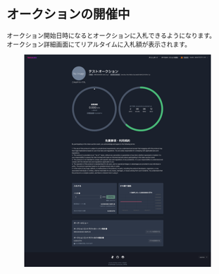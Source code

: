 # オークションの開催中

オークション開始日時になるとオークションに入札できるようになります。\
オークション詳細画面にてリアルタイムに入札額が表示されます。

<figure><img src="../../../.gitbook/assets/FireShot Capture 009 - テストオークション - Yamawake - sepolia.yamawake.xyz.png" alt=""><figcaption></figcaption></figure>
